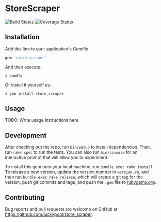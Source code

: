 # StoreScraper

[![Build Status](https://travis-ci.org/luckypool/store_scraper.svg?branch=master)](https://travis-ci.org/luckypool/store_scraper)
[![Coverage Status](https://coveralls.io/repos/github/luckypool/store_scraper/badge.svg?branch=master)](https://coveralls.io/github/luckypool/store_scraper?branch=master)


## Installation

Add this line to your application's Gemfile:

```ruby
gem 'store_scraper'
```

And then execute:

    $ bundle

Or install it yourself as:

    $ gem install store_scraper

## Usage

TODO: Write usage instructions here

## Development

After checking out the repo, run `bin/setup` to install dependencies. Then, run `rake spec` to run the tests. You can also run `bin/console` for an interactive prompt that will allow you to experiment.

To install this gem onto your local machine, run `bundle exec rake install`. To release a new version, update the version number in `version.rb`, and then run `bundle exec rake release`, which will create a git tag for the version, push git commits and tags, and push the `.gem` file to [rubygems.org](https://rubygems.org).

## Contributing

Bug reports and pull requests are welcome on GitHub at https://github.com/luckypool/store_scraper.

